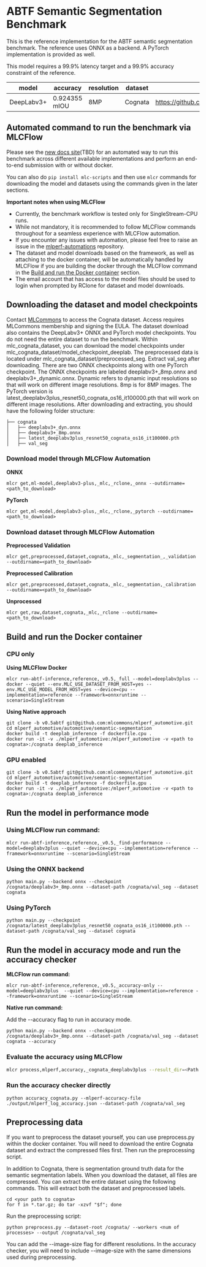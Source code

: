 # ABTF Semantic Segmentation Benchmark

This is the reference implementation for the ABTF semantic segmentation benchmark. The reference uses ONNX as a backend. A PyTorch implementation is provided as well.

This model requires a 99.9% latency target and a 99.9% accuracy constraint of the reference.

| model | accuracy | resolution | dataset | model source | precision |
| ---- | ---- | ---- | ---- | ---- | ---- |
| DeepLabv3+ |  0.924355 mIOU | 8MP | Cognata | https://github.com/rod409/pp/tree/main/deeplabv3plus | fp32 |

## Automated command to run the benchmark via MLCFlow

Please see the [new docs site]()(TBD) for an automated way to run this benchmark across different available implementations and perform an end-to-end submission with or without docker.

You can also do `pip install mlc-scripts` and then use `mlcr` commands for downloading the model and datasets using the commands given in the later sections.

**Important notes when using MLCFlow**

- Currently, the benchmark workflow is tested only for SingleStream-CPU runs.
- While not mandatory, it is recommended to follow MLCFlow commands throughout for a seamless experience with MLCFlow automation.
- If you encounter any issues with automation, please feel free to raise an issue in the [mlperf-automations](https://github.com/mlcommons/mlperf-automations/issues) repository.
- The dataset and model downloads based on the framework, as well as attaching to the docker container, will be automatically handled by MLCFlow if you are building the docker through the MLCFlow command in the [Build and run the Docker container](#build-and-run-the-docker-container) section.
- The email account that has access to the model files should be used to login when prompted by RClone for dataset and model downloads.

## Downloading the dataset and model checkpoints
Contact [MLCommons](https://mlcommons.org/datasets/cognata) to access the Cognata dataset. Access requires MLCommons membership and signing the EULA. The dataset download also contains the DeepLabv3+ ONNX and PyTorch model checkpoints. You do not need the entire dataset to run the benchmark. Within mlc_cognata_dataset, you can download the model checkpoints under mlc_cognata_dataset/model_checkpoint_deeplab. The preprocessed data is located under mlc_cognata_dataset/preprocessed_seg. Extract val_seg after downloading. There are two ONNX checkpoints along with one PyTorch checkpoint. The ONNX checkpoints are labeled deeplabv3+_8mp.onnx and deeplabv3+_dynamic.onnx. Dynamic refers to dynamic input resolutions so that will work on different image resolutions. 8mp is for 8MP images. The PyTorch version is latest_deeplabv3plus_resnet50_cognata_os16_it100000.pth that will work on different image resolutions. After downloading and extracting, you should have the following folder structure:

```
├── cognata
│   ├── deeplabv3+_dyn.onnx
│   ├── deeplabv3+_8mp.onnx
│   ├── latest_deeplabv3plus_resnet50_cognata_os16_it100000.pth
│   ├── val_seg
```

### Download model through MLCFlow Automation

**ONNX**
```
mlcr get,ml-model,deeplabv3-plus,_mlc,_rclone,_onnx --outdirname=<path_to_download>
```

**PyTorch**
```
mlcr get,ml-model,deeplabv3-plus,_mlc,_rclone,_pytorch --outdirname=<path_to_download>
```

### Download dataset through MLCFlow Automation

**Preprocessed Validation**
```
mlcr get,preprocessed,dataset,cognata,_mlc,_segmentation_,_validation --outdirname=<path_to_download>
```

**Preprocessed Calibration**
```
mlcr get,preprocessed,dataset,cognata,_mlc,_segmentation,_calibration --outdirname=<path_to_download>
```

**Unprocessed**
```
mlcr get,raw,dataset,cognata,_mlc,_rclone --outdirname=<path_to_download>
```

## Build and run the Docker container

### CPU only

**Using MLCFlow Docker**

```
mlcr run-abtf-inference,reference,_v0.5,_full --model=deeplabv3plus --docker --quiet --env.MLC_USE_DATASET_FROM_HOST=yes --env.MLC_USE_MODEL_FROM_HOST=yes --device=cpu --implementation=reference --framework=onnxruntime --scenario=SingleStream
```

**Using Native approach**

```
git clone -b v0.5abtf git@github.com:mlcommons/mlperf_automotive.git
cd mlperf_automotive/automotive/semantic-segmentation
docker build -t deeplab_inference -f dockerfile.cpu .
docker run -it -v ./mlperf_automotive:/mlperf_automotive -v <path to cognata>:/cognata deeplab_inference
```

### GPU enabled
```
git clone -b v0.5abtf git@github.com:mlcommons/mlperf_automotive.git
cd mlperf_automotive/automotive/semantic-segmentation
docker build -t deeplab_inference -f dockerfile.gpu .
docker run -it -v ./mlperf_automotive:/mlperf_automotive -v <path to cognata>:/cognata deeplab_inference
```

## Run the model in performance mode

### Using MLCFlow run command:

```
mlcr run-abtf-inference,reference,_v0.5,_find-performance --model=deeplabv3plus --quiet --device=cpu --implementation=reference --framework=onnxruntime --scenario=SingleStream 
```

### Using the ONNX backend
```
python main.py --backend onnx --checkpoint /cognata/deeplabv3+_8mp.onnx --dataset-path /cognata/val_seg --dataset cognata
```

### Using PyTorch
```
python main.py --checkpoint /cognata/latest_deeplabv3plus_resnet50_cognata_os16_it100000.pth --dataset-path /cognata/val_seg --dataset cognata 
```

## Run the model in accuracy mode and run the accuracy checker

**MLCFlow run command:**

```
mlcr run-abtf-inference,reference,_v0.5,_accuracy-only --model=deeplabv3plus  --quiet --device=cpu --implementation=reference --framework=onnxruntime --scenario=SingleStream 
```

**Native run command:**

Add the --accuracy flag to run in accuracy mode.
```
python main.py --backend onnx --checkpoint /cognata/deeplabv3+_8mp.onnx --dataset-path /cognata/val_seg --dataset cognata --accuracy
```

### Evaluate the accuracy using MLCFlow
```bash
mlcr process,mlperf,accuracy,_cognata_deeplabv3plus --result_dir=<Path to directory where files are generated after the benchmark run>
```

### Run the accuracy checker directly
```
python accuracy_cognata.py --mlperf-accuracy-file ./output/mlperf_log_accuracy.json --dataset-path /cognata/val_seg 
```

## Preprocessing data
If you want to preprocess the dataset yourself, you can use preprocess.py within the docker container. You will need to download the entire Cognata dataset and extract the compressed files first. Then run the preprocessing script.

In addition to Cognata, there is segmentation ground truth data for the semantic segmentation labels. When you download the dataset, all files are compressed. You can extract the entire dataset using the following commands. This will extract both the dataset and preprocessed labels.
```
cd <your path to cognata>
for f in *.tar.gz; do tar -xzvf "$f"; done
```
Run the preprocessing script:
```
python preprocess.py --dataset-root /cognata/ --workers <num of processes> --output /cognata/val_seg
```

You can add the --image-size flag for different resolutions. In the accuracy checker, you will need to include --image-size with the same dimensions used during preprocessing.
